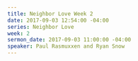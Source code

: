 ```yaml
---
title: Neighbor Love Week 2
date: 2017-09-03 12:54:00 -04:00
series: Neighbor Love
week: 2
sermon_date: 2017-09-03 11:00:00 -04:00
speaker: Paul Rasmuxxen and Ryan Snow
---
```


